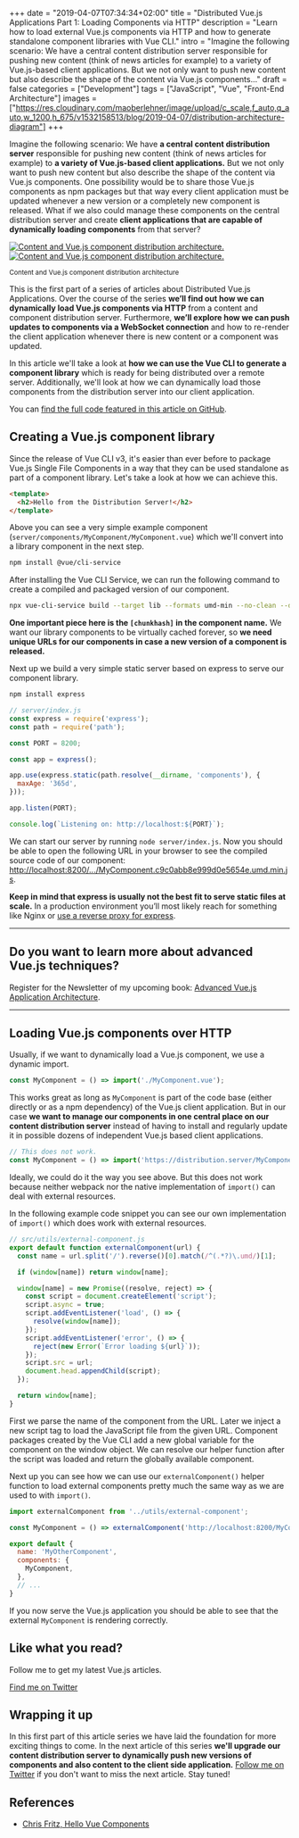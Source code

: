 +++
date = "2019-04-07T07:34:34+02:00"
title = "Distributed Vue.js Applications Part 1: Loading Components via HTTP"
description = "Learn how to load external Vue.js components via HTTP and how to generate standalone component libraries with Vue CLI."
intro = "Imagine the following scenario: We have a central content distribution server responsible for pushing new content (think of news articles for example) to a variety of Vue.js-based client applications. But we not only want to push new content but also describe the shape of the content via Vue.js components..."
draft = false
categories = ["Development"]
tags = ["JavaScript", "Vue", "Front-End Architecture"]
images = ["https://res.cloudinary.com/maoberlehner/image/upload/c_scale,f_auto,q_auto,w_1200,h_675/v1532158513/blog/2019-04-07/distribution-architecture-diagram"]
+++

Imagine the following scenario: We have **a central content distribution server** responsible for pushing new content (think of news articles for example) to **a variety of Vue.js-based client applications.** But we not only want to push new content but also describe the shape of the content via Vue.js components. One possibility would be to share those Vue.js components as npm packages but that way every client application must be updated whenever a new version or a completely new component is released. What if we also could manage these components on the central distribution server and create **client applications that are capable of dynamically loading components** from that server?

<div class="c-content__figure">
  <div class="c-content__broad">
    <a href="https://res.cloudinary.com/maoberlehner/image/upload/c_scale,f_auto,q_auto/v1532158513/blog/2019-04-07/distribution-architecture-diagram">
      <img
        data-src="https://res.cloudinary.com/maoberlehner/image/upload/c_scale,f_auto,q_auto,w_740/v1532158513/blog/2019-04-07/distribution-architecture-diagram"
        data-srcset="https://res.cloudinary.com/maoberlehner/image/upload/c_scale,f_auto,q_auto,w_1480/v1532158513/blog/2019-04-07/distribution-architecture-diagram 2x"
        alt="Content and Vue.js component distribution architecture."
      >
      <noscript>
        <img
          src="https://res.cloudinary.com/maoberlehner/image/upload/c_scale,f_auto,q_auto,w_740/v1532158513/blog/2019-04-07/distribution-architecture-diagram"
          alt="Content and Vue.js component distribution architecture."
        >
      </noscript>
    </a>
  </div>
  <p class="c-content__caption">
    <small>Content and Vue.js component distribution architecture</small>
  </p>
</div>

This is the first part of a series of articles about Distributed Vue.js Applications. Over the course of the series **we’ll find out how we can dynamically load Vue.js components via HTTP** from a content and component distribution server. Furthermore, **we’ll explore how we can push updates to components via a WebSocket connection** and how to re-render the client application whenever there is new content or a component was updated.

In this article we'll take a look at **how we can use the Vue CLI to generate a component library** which is ready for being distributed over a remote server. Additionally, we'll look at how we can dynamically load those components from the distribution server into our client application.

You can [find the full code featured in this article on GitHub](https://github.com/maoberlehner/distributed-vue-applications-loading-components-via-http).

## Creating a Vue.js component library

Since the release of Vue CLI v3, it's easier than ever before to package Vue.js Single File Components in a way that they can be used standalone as part of a component library. Let's take a look at how we can achieve this.

```html
<template>
  <h2>Hello from the Distribution Server!</h2>
</template>
```

Above you can see a very simple example component (`server/components/MyComponent/MyComponent.vue`) which we'll convert into a library component in the next step.

```bash
npm install @vue/cli-service
```

After installing the Vue CLI Service, we can run the following command to create a compiled and packaged version of our component.

```bash
npx vue-cli-service build --target lib --formats umd-min --no-clean --dest server/components/MyComponent --name "MyComponent.[chunkhash]" server/components/MyComponent/MyComponent.vue
```

**One important piece here is the `[chunkhash]` in the component name.** We want our library components to be virtually cached forever, so **we need unique URLs for our components in case a new version of a component is released.**

Next up we build a very simple static server based on express to serve our component library.

```bash
npm install express
```

```js
// server/index.js
const express = require('express');
const path = require('path');

const PORT = 8200;

const app = express();

app.use(express.static(path.resolve(__dirname, 'components'), {
  maxAge: '365d',
}));

app.listen(PORT);

console.log(`Listening on: http://localhost:${PORT}`);
```

We can start our server by running `node server/index.js`. Now you should be able to open the following URL in your browser to see the compiled source code of our component: [http://localhost:8200/.../MyComponent.c9c0abb8e999d0e5654e.umd.min.js](http://localhost:8200/MyComponent/MyComponent.c9c0abb8e999d0e5654e.umd.min.js).

**Keep in mind that express is usually not the best fit to serve static files at scale.** In a production environment you’ll most likely reach for something like Nginx or [use a reverse proxy for express](https://expressjs.com/en/advanced/best-practice-performance.html#use-a-reverse-proxy).

<div>
  <hr class="c-hr">
  <div class="c-service-info">
    <h2>Do you want to learn more about advanced Vue.js techniques?</h2>
    <p class="c-service-info__body">
      Register for the Newsletter of my upcoming book: <a class="c-anchor" href="https://oberlehner.us20.list-manage.com/subscribe?u=8476a98c5640f6c7b5530ea57&id=8b26bf120b" data-event-category="link" data-event-action="click: newsletter" data-event-label="Newsletter (article content)">Advanced Vue.js Application Architecture</a>.
    </p>
  </div>
  <hr class="c-hr">
</div>

## Loading Vue.js components over HTTP

Usually, if we want to dynamically load a Vue.js component, we use a dynamic import.

```js
const MyComponent = () => import('./MyComponent.vue');
```

This works great as long as `MyComponent` is part of the code base (either directly or as a npm dependency) of the Vue.js client application. But in our case **we want to manage our components in one central place on our content distribution server** instead of having to install and regularly update it in possible dozens of independent Vue.js based client applications.

```js
// This does not work.
const MyComponent = () => import('https://distribution.server/MyComponent.js');
```

Ideally, we could do it the way you see above. But this does not work because neither webpack nor the native implementation of `import()` can deal with external resources.

In the following example code snippet you can see our own implementation of `import()` which does work with external resources.

```js
// src/utils/external-component.js
export default function externalComponent(url) {
  const name = url.split('/').reverse()[0].match(/^(.*?)\.umd/)[1];

  if (window[name]) return window[name];

  window[name] = new Promise((resolve, reject) => {
    const script = document.createElement('script');
    script.async = true;
    script.addEventListener('load', () => {
      resolve(window[name]);
    });
    script.addEventListener('error', () => {
      reject(new Error(`Error loading ${url}`));
    });
    script.src = url;
    document.head.appendChild(script);
  });

  return window[name];
}
```

First we parse the name of the component from the URL. Later we inject a new script tag to load the JavaScript file from the given URL. Component packages created by the Vue CLI add a new global variable for the component on the window object. We can resolve our helper function after the script was loaded and return the globally available component.

Next up you can see how we can use our `externalComponent()` helper function to load external components pretty much the same way as we are used to with `import()`.

```js
import externalComponent from '../utils/external-component';

const MyComponent = () => externalComponent('http://localhost:8200/MyComponent/MyComponent.c9c0abb8e999d0e5654e.umd.min.js');

export default {
  name: 'MyOtherComponent',
  components: {
    MyComponent,
  },
  // ...
}
```

If you now serve the Vue.js application you should be able to see that the external `MyComponent` is rendering correctly.

<div class="c-content__broad">
  <div class="c-twitter-teaser">
    <div class="c-twitter-teaser__content">
      <h2 class="c-twitter-teaser__headline">Like what you read?</h2>
      <p class="c-twitter-teaser__body">
        Follow me to get my latest Vue.js articles.
      </p>
      <a class="c-button c-button--outline c-twitter-teaser__button" rel="nofollow" href="https://twitter.com/maoberlehner" data-event-category="link" data-event-action="click: contact" data-event-label="Twitter (article content)">
        Find me on Twitter
      </a>
    </div>
  </div>
</div>

## Wrapping it up

In this first part of this article series we have laid the foundation for more exciting things to come. In the next article of this series **we'll upgrade our content distribution server to dynamically push new versions of components and also content to the client side application.** [Follow me on Twitter](https://twitter.com/MaOberlehner) if you don't want to miss the next article. Stay tuned!

## References

- [Chris Fritz, Hello Vue Components](https://github.com/chrisvfritz/hello-vue-components)
